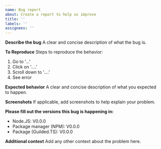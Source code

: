 ```yaml
---
name: Bug report
about: Create a report to help us improve
title: ''
labels: ''
assignees: ''
---
```


**Describe the bug**
A clear and concise description of what the bug is.

**To Reproduce**
Steps to reproduce the behavior:

1. Go to '...'
2. Click on '....'
3. Scroll down to '....'
4. See error

**Expected behavior**
A clear and concise description of what you expected to happen.

**Screenshots**
If applicable, add screenshots to help explain your problem.

**Please fill out the versions this bug is happening in:**

-   Node.JS: V0.0.0
-   Package manager (NPM): V0.0.0
-   Package (Guilded.TS): V0.0.0

**Additional context**
Add any other context about the problem here.
